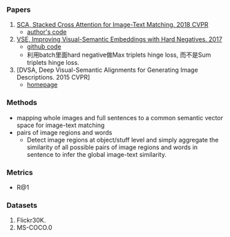 
### Papers
1. [SCA, Stacked Cross Attention for Image-Text Matching. 2018 CVPR](https://arxiv.org/pdf/1803.08024.pdf)
    - [author's code](https://github.com/kuanghuei/SCAN)
2. [VSE, Improving Visual-Semantic Embeddings with Hard Negatives. 2017](https://arxiv.org/pdf/1707.05612.pdf)
    - [github code](https://github.com/fartashf/vsepp)
    - 利用batch里面hard negative做Max triplets hinge loss, 而不是Sum triplets hinge loss.
3. [DVSA, Deep Visual-Semantic Alignments for Generating Image Descriptions. 2015 CVPR]
    - [homepage](https://cs.stanford.edu/people/karpathy/deepimagesent/)
    
    
### Methods
- mapping whole images and full sentences to a common semantic vector space for image-text matching
- pairs of image regions and words 
    - Detect image regions at object/stuff level and simply aggregate the similarity of all possible pairs of image regions and words in sentence to infer the global image-text similarity.    


### Metrics
- R@1

### Datasets
1. Flickr30K.
2. MS-COCO.0
